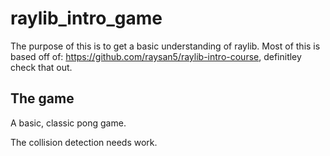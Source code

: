 # raylib_intro_game

The purpose of this is to get a basic understanding of raylib.
Most of this is based off of: https://github.com/raysan5/raylib-intro-course, definitley check that out.

## The game

A basic, classic pong game.

The collision detection needs work.
